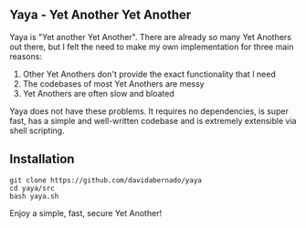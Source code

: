 ## Yaya - Yet Another Yet Another

Yaya is "Yet another Yet Another". There are already so many Yet Anothers out there, but I felt the need to make my own implementation for three main reasons:

1. Other Yet Anothers don't provide the exact functionality that I need
2. The codebases of most Yet Anothers are messy
3. Yet Anothers are often slow and bloated

Yaya does not have these problems. It requires no dependencies, is super fast, has a simple and well-written codebase and is extremely extensible via shell scripting. 

## Installation

```
git clone https://github.com/davidabernado/yaya
cd yaya/src
bash yaya.sh
```

Enjoy a simple, fast, secure Yet Another!
